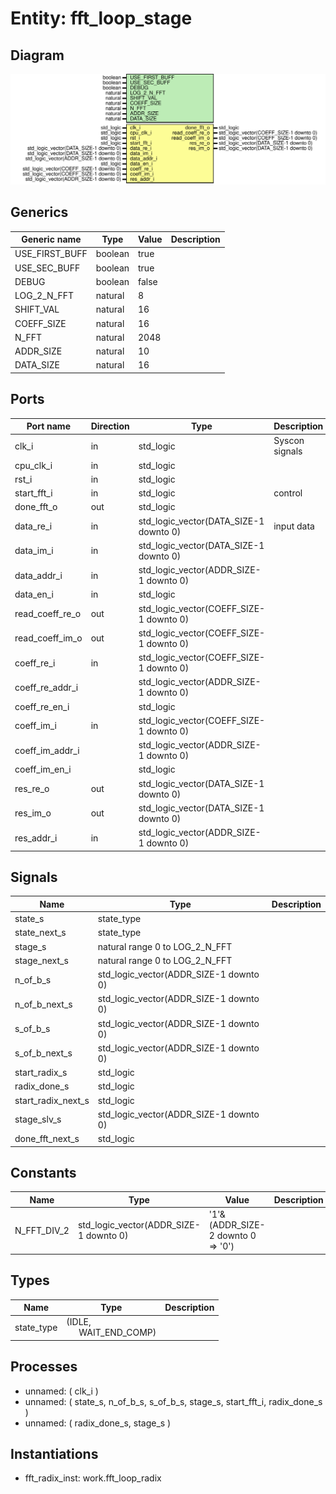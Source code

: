 # Entity: fft_loop_stage

## Diagram

![Diagram](fft_loop_stage.svg "Diagram")
## Generics

| Generic name   | Type    | Value | Description |
| -------------- | ------- | ----- | ----------- |
| USE_FIRST_BUFF | boolean | true  |             |
| USE_SEC_BUFF   | boolean | true  |             |
| DEBUG          | boolean | false |             |
| LOG_2_N_FFT    | natural | 8     |             |
| SHIFT_VAL      | natural | 16    |             |
| COEFF_SIZE     | natural | 16    |             |
| N_FFT          | natural | 2048  |             |
| ADDR_SIZE      | natural | 10    |             |
| DATA_SIZE      | natural | 16    |             |
## Ports

| Port name       | Direction | Type                                    | Description    |
| --------------- | --------- | --------------------------------------- | -------------- |
| clk_i           | in        | std_logic                               | Syscon signals |
| cpu_clk_i       | in        | std_logic                               |                |
| rst_i           | in        | std_logic                               |                |
| start_fft_i     | in        | std_logic                               | control        |
| done_fft_o      | out       | std_logic                               |                |
| data_re_i       | in        | std_logic_vector(DATA_SIZE-1 downto 0)  | input data     |
| data_im_i       | in        | std_logic_vector(DATA_SIZE-1 downto 0)  |                |
| data_addr_i     | in        | std_logic_vector(ADDR_SIZE-1 downto 0)  |                |
| data_en_i       | in        | std_logic                               |                |
| read_coeff_re_o | out       | std_logic_vector(COEFF_SIZE-1 downto 0) |                |
| read_coeff_im_o | out       | std_logic_vector(COEFF_SIZE-1 downto 0) |                |
| coeff_re_i      | in        | std_logic_vector(COEFF_SIZE-1 downto 0) |                |
| coeff_re_addr_i |           | std_logic_vector(ADDR_SIZE-1 downto 0)  |                |
| coeff_re_en_i   |           | std_logic                               |                |
| coeff_im_i      | in        | std_logic_vector(COEFF_SIZE-1 downto 0) |                |
| coeff_im_addr_i |           | std_logic_vector(ADDR_SIZE-1 downto 0)  |                |
| coeff_im_en_i   |           | std_logic                               |                |
| res_re_o        | out       | std_logic_vector(DATA_SIZE-1 downto 0)  |                |
| res_im_o        | out       | std_logic_vector(DATA_SIZE-1 downto 0)  |                |
| res_addr_i      | in        | std_logic_vector(ADDR_SIZE-1 downto 0)  |                |
## Signals

| Name               | Type                                   | Description |
| ------------------ | -------------------------------------- | ----------- |
| state_s            | state_type                             |             |
|  state_next_s      | state_type                             |             |
| stage_s            | natural range 0 to LOG_2_N_FFT         |             |
|  stage_next_s      | natural range 0 to LOG_2_N_FFT         |             |
| n_of_b_s           | std_logic_vector(ADDR_SIZE-1 downto 0) |             |
|  n_of_b_next_s     | std_logic_vector(ADDR_SIZE-1 downto 0) |             |
| s_of_b_s           | std_logic_vector(ADDR_SIZE-1 downto 0) |             |
|  s_of_b_next_s     | std_logic_vector(ADDR_SIZE-1 downto 0) |             |
| start_radix_s      | std_logic                              |             |
|  radix_done_s      | std_logic                              |             |
| start_radix_next_s | std_logic                              |             |
| stage_slv_s        | std_logic_vector(ADDR_SIZE-1 downto 0) |             |
| done_fft_next_s    | std_logic                              |             |
## Constants

| Name        | Type                                   | Value                                 | Description |
| ----------- | -------------------------------------- | ------------------------------------- | ----------- |
| N_FFT_DIV_2 | std_logic_vector(ADDR_SIZE-1 downto 0) |   		'1'&(ADDR_SIZE-2 downto 0 => '0') |             |
## Types

| Name       | Type                                                       | Description |
| ---------- | ---------------------------------------------------------- | ----------- |
| state_type | (IDLE,<br><span style="padding-left:20px"> WAIT_END_COMP)  |             |
## Processes
- unnamed: ( clk_i )
- unnamed: ( state_s, n_of_b_s, s_of_b_s, stage_s,
			start_fft_i, radix_done_s )
- unnamed: ( radix_done_s, stage_s )
## Instantiations

- fft_radix_inst: work.fft_loop_radix
